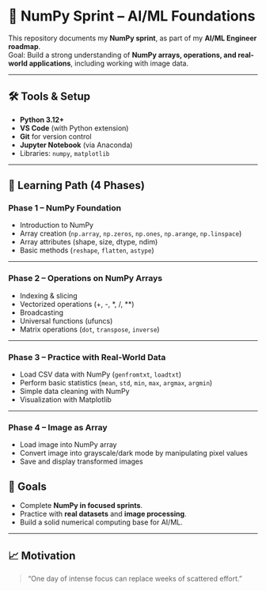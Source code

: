 # 🔢 NumPy Sprint – AI/ML Foundations

This repository documents my **NumPy sprint**, as part of my **AI/ML Engineer roadmap**.  
Goal: Build a strong understanding of **NumPy arrays, operations, and real-world applications**, including working with image data.

---

## 🛠️ Tools & Setup
- **Python 3.12+**
- **VS Code** (with Python extension)
- **Git** for version control
- **Jupyter Notebook** (via Anaconda)
- Libraries: `numpy`, `matplotlib`

---

## 📌 Learning Path (4 Phases)

### **Phase 1 – NumPy Foundation**
- Introduction to NumPy  
- Array creation (`np.array`, `np.zeros`, `np.ones`, `np.arange`, `np.linspace`)  
- Array attributes (shape, size, dtype, ndim)  
- Basic methods (`reshape`, `flatten`, `astype`)  

---

### **Phase 2 – Operations on NumPy Arrays**
- Indexing & slicing  
- Vectorized operations (+, -, *, /, **)  
- Broadcasting  
- Universal functions (ufuncs)  
- Matrix operations (`dot`, `transpose`, `inverse`)  

---

### **Phase 3 – Practice with Real-World Data**
- Load CSV data with NumPy (`genfromtxt`, `loadtxt`)  
- Perform basic statistics (`mean`, `std`, `min`, `max`, `argmax`, `argmin`)  
- Simple data cleaning with NumPy  
- Visualization with Matplotlib  

---

### **Phase 4 – Image as Array**
- Load image into NumPy array  
- Convert image into grayscale/dark mode by manipulating pixel values  
- Save and display transformed images  


## 🎯 Goals
- Complete **NumPy in focused sprints**.  
- Practice with **real datasets** and **image processing**.  
- Build a solid numerical computing base for AI/ML.  

---

## 📈 Motivation
> “One day of intense focus can replace weeks of scattered effort.”
